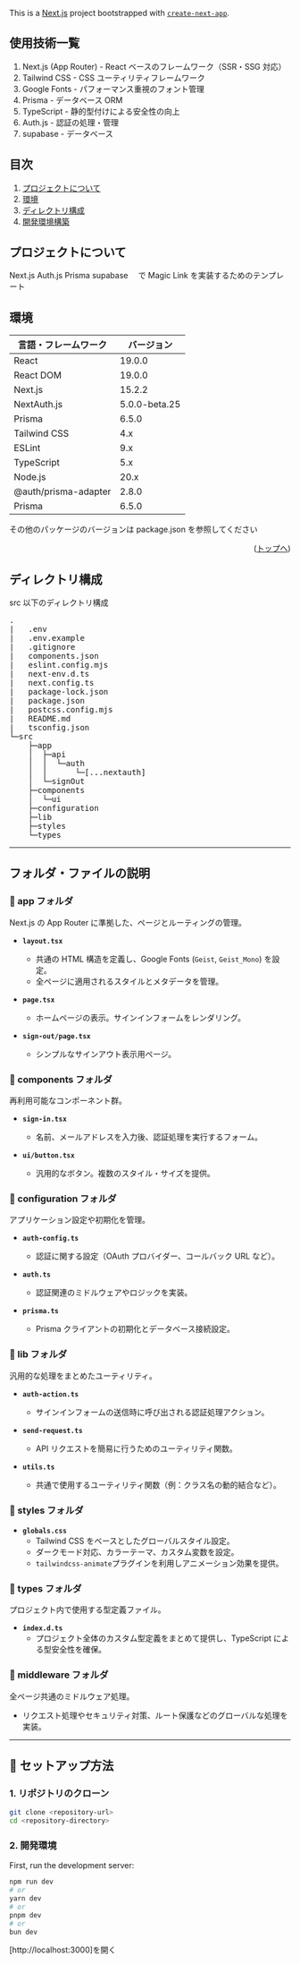 This is a [Next.js](https://nextjs.org) project bootstrapped with [`create-next-app`](https://nextjs.org/docs/app/api-reference/cli/create-next-app).

<div id="top"></div>

## 使用技術一覧

1. Next.js (App Router) - React ベースのフレームワーク（SSR・SSG 対応）
2. Tailwind CSS - CSS ユーティリティフレームワーク
3. Google Fonts - パフォーマンス重視のフォント管理
4. Prisma - データベース ORM
5. TypeScript - 静的型付けによる安全性の向上
6. Auth.js - 認証の処理・管理
7. supabase - データベース

## 目次

1. [プロジェクトについて](#プロジェクトについて)
2. [環境](#環境)
3. [ディレクトリ構成](#ディレクトリ構成)
4. [開発環境構築](#開発環境構築)

<!-- プロジェクトについて -->

## プロジェクトについて

Next.js Auth.js Prisma supabase 　で Magic Link を実装するためのテンプレート

## 環境

<!-- 言語、フレームワーク、ミドルウェア、インフラの一覧とバージョンを記載 -->

| 言語・フレームワーク | バージョン    |
| -------------------- | ------------- |
| React                | 19.0.0        |
| React DOM            | 19.0.0        |
| Next.js              | 15.2.2        |
| NextAuth.js          | 5.0.0-beta.25 |
| Prisma               | 6.5.0         |
| Tailwind CSS         | 4.x           |
| ESLint               | 9.x           |
| TypeScript           | 5.x           |
| Node.js              | 20.x          |
| @auth/prisma-adapter | 2.8.0         |
| Prisma               | 6.5.0         |

その他のパッケージのバージョンは package.json を参照してください

<p align="right">(<a href="#top">トップへ</a>)</p>

## ディレクトリ構成

<!-- Treeコマンドを使ってディレクトリ構成を記載 -->

src 以下のディレクトリ構成

<pre>
.
|   .env
|   .env.example
|   .gitignore
|   components.json
|   eslint.config.mjs
|   next-env.d.ts
|   next.config.ts
|   package-lock.json
|   package.json
|   postcss.config.mjs
|   README.md
|   tsconfig.json
└─src
    ├─app
    │  ├─api
    │  │  └─auth
    │  │      └─[...nextauth]
    │  └─signOut
    ├─components
    │  └─ui
    ├─configuration
    ├─lib
    ├─styles
    └─types
</pre>

---

## フォルダ・ファイルの説明

### 📁 app フォルダ

Next.js の App Router に準拠した、ページとルーティングの管理。

- **`layout.tsx`**

  - 共通の HTML 構造を定義し、Google Fonts (`Geist`, `Geist_Mono`) を設定。
  - 全ページに適用されるスタイルとメタデータを管理。

- **`page.tsx`**

  - ホームページの表示。サインインフォームをレンダリング。

- **`sign-out/page.tsx`**
  - シンプルなサインアウト表示用ページ。

### 📁 components フォルダ

再利用可能なコンポーネント群。

- **`sign-in.tsx`**

  - 名前、メールアドレスを入力後、認証処理を実行するフォーム。

- **`ui/button.tsx`**
  - 汎用的なボタン。複数のスタイル・サイズを提供。

### 📁 configuration フォルダ

アプリケーション設定や初期化を管理。

- **`auth-config.ts`**

  - 認証に関する設定（OAuth プロバイダー、コールバック URL など）。

- **`auth.ts`**

  - 認証関連のミドルウェアやロジックを実装。

- **`prisma.ts`**
  - Prisma クライアントの初期化とデータベース接続設定。

### 📁 lib フォルダ

汎用的な処理をまとめたユーティリティ。

- **`auth-action.ts`**

  - サインインフォームの送信時に呼び出される認証処理アクション。

- **`send-request.ts`**

  - API リクエストを簡易に行うためのユーティリティ関数。

- **`utils.ts`**
  - 共通で使用するユーティリティ関数（例：クラス名の動的結合など）。

### 📁 styles フォルダ

- **`globals.css`**
  - Tailwind CSS をベースとしたグローバルスタイル設定。
  - ダークモード対応、カラーテーマ、カスタム変数を設定。
  - `tailwindcss-animate`プラグインを利用しアニメーション効果を提供。

### 📁 types フォルダ

プロジェクト内で使用する型定義ファイル。

- **`index.d.ts`**
  - プロジェクト全体のカスタム型定義をまとめて提供し、TypeScript による型安全性を確保。

### 📁 middleware フォルダ

全ページ共通のミドルウェア処理。

- リクエスト処理やセキュリティ対策、ルート保護などのグローバルな処理を実装。

---

## 🔧 セットアップ方法

### 1. リポジトリのクローン

```bash
git clone <repository-url>
cd <repository-directory>


```

### 2. 開発環境

First, run the development server:

```bash
npm run dev
# or
yarn dev
# or
pnpm dev
# or
bun dev
```

[http://localhost:3000]を開く
